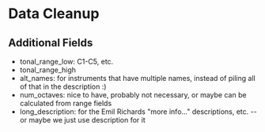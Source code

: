 # Data Cleanup

## Additional Fields

- tonal_range_low: C1-C5, etc.
- tonal_range_high
- alt_names: for instruments that have multiple names, instead of piling all of that in the description :)
- num_octaves: nice to have, probably not necessary, or maybe can be calculated from range fields
- long_description: for the Emil Richards "more info..." descriptions, etc. -- or maybe we just use description for it
